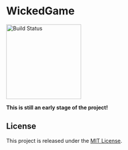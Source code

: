 WickedGame
==========

[<img src="https://github.com/landmaj/WikedGame/workflows/build/badge.svg" width="200" alt="Build Status">](https://github.com/landmaj/WikedGame/actions)

**This is still an early stage of the project!**

## License

This project is released under the [MIT License](LICENSE).

